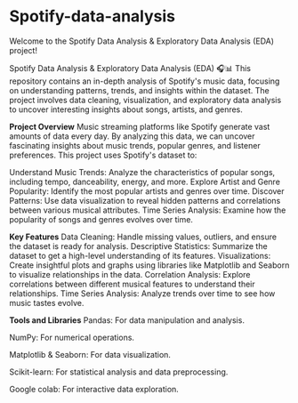 # Spotify-data-analysis
Welcome to the Spotify Data Analysis &amp; Exploratory Data Analysis (EDA) project! 

Spotify Data Analysis & Exploratory Data Analysis (EDA) 🎧📊 
This repository contains an in-depth analysis of Spotify's music data, focusing on understanding patterns, trends, and insights within the dataset. The project involves data cleaning, visualization, and exploratory data analysis to uncover interesting insights about songs, artists, and genres.

**Project Overview**
Music streaming platforms like Spotify generate vast amounts of data every day. By analyzing this data, we can uncover fascinating insights about music trends, popular genres, and listener preferences. This project uses Spotify's dataset to:

Understand Music Trends: Analyze the characteristics of popular songs, including tempo, danceability, energy, and more.
Explore Artist and Genre Popularity: Identify the most popular artists and genres over time.
Discover Patterns: Use data visualization to reveal hidden patterns and correlations between various musical attributes.
Time Series Analysis: Examine how the popularity of songs and genres evolves over time.

**Key Features**
Data Cleaning: Handle missing values, outliers, and ensure the dataset is ready for analysis.
Descriptive Statistics: Summarize the dataset to get a high-level understanding of its features.
Visualizations: Create insightful plots and graphs using libraries like Matplotlib and Seaborn to visualize relationships in the data.
Correlation Analysis: Explore correlations between different musical features to understand their relationships.
Time Series Analysis: Analyze trends over time to see how music tastes evolve.

**Tools and Libraries**
Pandas: For data manipulation and analysis.

NumPy: For numerical operations.

Matplotlib & Seaborn: For data visualization.

Scikit-learn: For statistical analysis and data preprocessing.

Google colab: For interactive data exploration.
